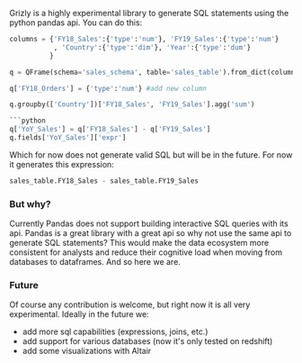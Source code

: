 Grizly is a highly experimental library to generate SQL statements using the python pandas api. You can do this:

```python
columns = {'FY18_Sales':{'type':'num'}, 'FY19_Sales':{'type':'num'}
           , 'Country':{'type':'dim'}, 'Year':{'type':'dum'}
          }

q = QFrame(schema='sales_schema', table='sales_table').from_dict(columns)

q['FY18_Orders'] = {'type':'num'} #add new column

q.groupby(['Country'])['FY18_Sales', 'FY19_Sales'].agg('sum')

```python
q['YoY_Sales'] = q['FY18_Sales'] - q['FY19_Sales']
q.fields['YoY_Sales']['expr']
```
Which for now does not generate valid SQL but will be in the future. For now it generates this expression:

```sql
sales_table.FY18_Sales - sales_table.FY19_Sales
```
### But why?
Currently Pandas does not support building interactive SQL queries with its api. Pandas is a great library with a great api so why not use the same api to generate SQL statements? This would make the data ecosystem more consistent for analysts and reduce their cognitive load when moving from databases to dataframes. And so here we are.

### Future

Of course any contribution is welcome, but right now it is all very experimental. Ideally in the future we:

* add more sql capabilities (expressions, joins, etc.)
* add support for various databases (now it's only tested on redshift)
* add some visualizations with Altair

